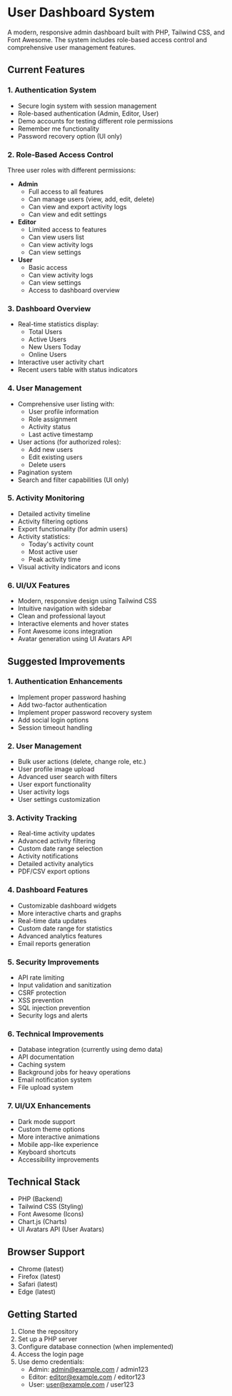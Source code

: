 # User Dashboard System

A modern, responsive admin dashboard built with PHP, Tailwind CSS, and Font Awesome. The system includes role-based access control and comprehensive user management features.

## Current Features

### 1. Authentication System
- Secure login system with session management
- Role-based authentication (Admin, Editor, User)
- Demo accounts for testing different role permissions
- Remember me functionality
- Password recovery option (UI only)

### 2. Role-Based Access Control
Three user roles with different permissions:
- **Admin**
  - Full access to all features
  - Can manage users (view, add, edit, delete)
  - Can view and export activity logs
  - Can view and edit settings
- **Editor**
  - Limited access to features
  - Can view users list
  - Can view activity logs
  - Can view settings
- **User**
  - Basic access
  - Can view activity logs
  - Can view settings
  - Access to dashboard overview

### 3. Dashboard Overview
- Real-time statistics display:
  - Total Users
  - Active Users
  - New Users Today
  - Online Users
- Interactive user activity chart
- Recent users table with status indicators

### 4. User Management
- Comprehensive user listing with:
  - User profile information
  - Role assignment
  - Activity status
  - Last active timestamp
- User actions (for authorized roles):
  - Add new users
  - Edit existing users
  - Delete users
- Pagination system
- Search and filter capabilities (UI only)

### 5. Activity Monitoring
- Detailed activity timeline
- Activity filtering options
- Export functionality (for admin users)
- Activity statistics:
  - Today's activity count
  - Most active user
  - Peak activity time
- Visual activity indicators and icons

### 6. UI/UX Features
- Modern, responsive design using Tailwind CSS
- Intuitive navigation with sidebar
- Clean and professional layout
- Interactive elements and hover states
- Font Awesome icons integration
- Avatar generation using UI Avatars API

## Suggested Improvements

### 1. Authentication Enhancements
- Implement proper password hashing
- Add two-factor authentication
- Implement proper password recovery system
- Add social login options
- Session timeout handling

### 2. User Management
- Bulk user actions (delete, change role, etc.)
- User profile image upload
- Advanced user search with filters
- User export functionality
- User activity logs
- User settings customization

### 3. Activity Tracking
- Real-time activity updates
- Advanced activity filtering
- Custom date range selection
- Activity notifications
- Detailed activity analytics
- PDF/CSV export options

### 4. Dashboard Features
- Customizable dashboard widgets
- More interactive charts and graphs
- Real-time data updates
- Custom date range for statistics
- Advanced analytics features
- Email reports generation

### 5. Security Improvements
- API rate limiting
- Input validation and sanitization
- CSRF protection
- XSS prevention
- SQL injection prevention
- Security logs and alerts

### 6. Technical Improvements
- Database integration (currently using demo data)
- API documentation
- Caching system
- Background jobs for heavy operations
- Email notification system
- File upload system

### 7. UI/UX Enhancements
- Dark mode support
- Custom theme options
- More interactive animations
- Mobile app-like experience
- Keyboard shortcuts
- Accessibility improvements

## Technical Stack
- PHP (Backend)
- Tailwind CSS (Styling)
- Font Awesome (Icons)
- Chart.js (Charts)
- UI Avatars API (User Avatars)

## Browser Support
- Chrome (latest)
- Firefox (latest)
- Safari (latest)
- Edge (latest)

## Getting Started
1. Clone the repository
2. Set up a PHP server
3. Configure database connection (when implemented)
4. Access the login page
5. Use demo credentials:
   - Admin: admin@example.com / admin123
   - Editor: editor@example.com / editor123
   - User: user@example.com / user123
